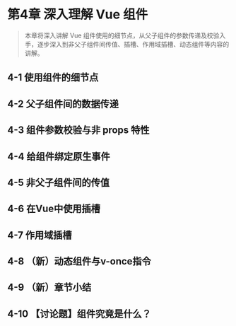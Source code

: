 # 第4章 深入理解 Vue 组件

> 本章将深入讲解 Vue 组件使用的细节点，从父子组件的参数传递及校验入手，逐步深入到非父子组件间传值、插槽、作用域插槽、动态组件等内容的讲解。



## 4-1 使用组件的细节点




## 4-2 父子组件间的数据传递




## 4-3 组件参数校验与非 props 特性




## 4-4 给组件绑定原生事件




## 4-5 非父子组件间的传值




## 4-6 在Vue中使用插槽




## 4-7 作用域插槽




## 4-8 （新）动态组件与v-once指令




## 4-9 （新）章节小结



## 4-10 【讨论题】组件究竟是什么？